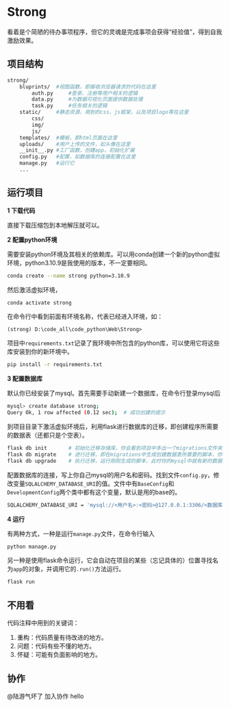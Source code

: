 # Strong

看着是个简陋的待办事项程序，但它的灵魂是完成事项会获得“经验值”，得到自我激励效果。

## 项目结构

```bash
strong/
	bluprints/  #视图函数，即接收浏览器请求的代码在这里
		auth.py		#登录、注册等用户相关的逻辑
		data.py		#为数据可视化页面提供数据处理
		task.py		#任务相关的逻辑
	static/		#静态资源，用到的css、js框架，以及项目logo等在这里
		css/	
		img/
		js/
	templates/	#模板，即html页面在这里
	uploads/	#用户上传的文件，如头像在这里
	__init__.py #工厂函数，创建app、初始化扩展
	config.py	#配置，如数据库的连接配置在这里
	manage.py  	#运行它
	...
```



## 运行项目

**1 下载代码**

直接下载压缩包到本地解压就可以。

**2 配置python环境**

需要安装python环境及其相关的依赖库。可以用conda创建一个新的python虚拟环境，python3.10.9是我使用的版本，不一定要相同。

```bash
conda create --name strong python=3.10.9
```

然后激活虚拟环境，

```bash
conda activate strong
```

在命令行中看到前面有环境名称，代表已经进入环境，如：

```
(strong) D:\code_all\code_python\Web\Strong>
```

项目中`requirements.txt`记录了我环境中所包含的python库，可以使用它将这些库安装到你的新环境中。

```bash
pip install -r requirements.txt
```

**3 配置数据库**

默认你已经安装了mysql。首先需要手动新建一个数据库，在命令行登录mysql后

```bash
mysql> create database strong;
Query Ok, 1 row affected (0.12 sec);  # 成功创建的提示
```

到项目目录下激活虚拟环境后，利用flask进行数据库的迁移，即创建程序所需要的数据表（还都只是个空表）。

```bash
flask db init		# 初始化迁移存储库，你会看到项目中多出一个migrations文件夹
flask db migrate	# 进行迁移，即在migrations中生成创建数据表所需要的脚本，你可以检查或修改它们（但一般不用）
flask db upgrade	# 执行迁移，运行刚刚生成的脚本，此时你的mysql中就有新的数据表了
```

配置数据库的连接，写上你自己mysql的用户名和密码。找到文件`config.py`，修改变量`SQLALCHEMY_DATABASE_URI`的值。文件中有`BaseConfig`和`DevelopmentConfig`两个类中都有这个变量，默认是用的base的。

```bash
SQLALCHEMY_DATABASE_URI = 'mysql://<用户名>:<密码>@127.0.0.1:3306/<数据库名字>'
```

**4 运行**

有两种方式，一种是运行`manage.py`文件，在命令行输入

```bash
python manage.py
```

另一种是使用flask命令运行，它会自动在项目的某些（忘记具体的）位置寻找名为`app`的对象，并调用它的`.run()`方法运行。

```bash
flask run
```






## 不用看

代码注释中用到的关键词：
1. 重构：代码质量有待改进的地方。
2. 问题：代码有些不懂的地方。
3. 怀疑：可能有负面影响的地方。


## 协作

@陆游气坏了 加入协作 hello

